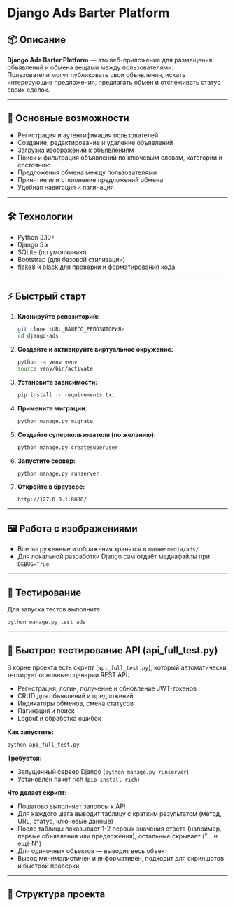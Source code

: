 # Django Ads Barter Platform

## 📦 Описание

**Django Ads Barter Platform** — это веб-приложение для размещения объявлений и обмена вещами между пользователями.  
Пользователи могут публиковать свои объявления, искать интересующие предложения, предлагать обмен и отслеживать статус своих сделок.

---

## 🚀 Основные возможности

- Регистрация и аутентификация пользователей
- Создание, редактирование и удаление объявлений
- Загрузка изображений к объявлениям
- Поиск и фильтрация объявлений по ключевым словам, категории и состоянию
- Предложения обмена между пользователями
- Принятие или отклонение предложений обмена
- Удобная навигация и пагинация

---

## 🛠️ Технологии

- Python 3.10+
- Django 5.x
- SQLite (по умолчанию)
- Bootstrap (для базовой стилизации)
- [flake8](https://flake8.pycqa.org/) и [black](https://black.readthedocs.io/) для проверки и форматирования кода

---

## ⚡ Быстрый старт

1. **Клонируйте репозиторий:**
   ```sh
   git clone <URL_ВАШЕГО_РЕПОЗИТОРИЯ>
   cd django-ads
   ```

2. **Создайте и активируйте виртуальное окружение:**
   ```sh
   python -m venv venv
   source venv/bin/activate
   ```

3. **Установите зависимости:**
   ```sh
   pip install -r requirements.txt
   ```

4. **Примените миграции:**
   ```sh
   python manage.py migrate
   ```

5. **Создайте суперпользователя (по желанию):**
   ```sh
   python manage.py createsuperuser
   ```

6. **Запустите сервер:**
   ```sh
   python manage.py runserver
   ```

7. **Откройте в браузере:**
   ```
   http://127.0.0.1:8000/
   ```

---

## 🖼️ Работа с изображениями

- Все загруженные изображения хранятся в папке `media/ads/`.
- Для локальной разработки Django сам отдаёт медиафайлы при `DEBUG=True`.

---

## 🧪 Тестирование

Для запуска тестов выполните:
```sh
python manage.py test ads
```

---

## 🤖 Быстрое тестирование API (api_full_test.py)

В корне проекта есть скрипт [`api_full_test.py`], который автоматически тестирует основные сценарии REST API:
- Регистрация, логин, получение и обновление JWT-токенов
- CRUD для объявлений и предложений
- Индикаторы обменов, смена статусов
- Пагинация и поиск
- Logout и обработка ошибок

**Как запустить:**
```sh
python api_full_test.py
```

**Требуется:**
- Запущенный сервер Django (`python manage.py runserver`)
- Установлен пакет rich (`pip install rich`)

**Что делает скрипт:**
- Пошагово выполняет запросы к API
- Для каждого шага выводит таблицу с кратким результатом (метод, URL, статус, ключевые данные)
- После таблицы показывает 1-2 первых значения ответа (например, первые объявления или предложения), остальные скрывает ("... и ещё N")
- Для одиночных объектов — выводит весь объект
- Вывод минималистичен и информативен, подходит для скриншотов и быстрой проверки

---

## 📂 Структура проекта

```